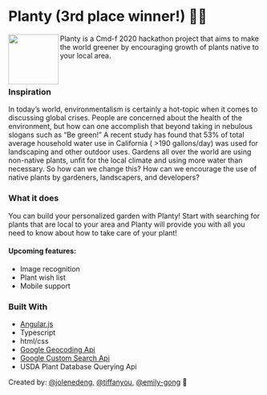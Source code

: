 
# Planty (3rd place winner!) 🌱✨

<img align="left" src="https://user-images.githubusercontent.com/32408688/76169469-bc633280-6135-11ea-9ee7-4daad3091eb9.png" width="100" height="100" />

Planty is a Cmd-f 2020 hackathon project that aims to make the world greener by encouraging growth of plants native to your local area.

&nbsp;

### Inspiration
In today’s world, environmentalism is certainly a hot-topic when it comes to discussing global crises. People are concerned about the health of the environment, but how can one accomplish that beyond taking in nebulous slogans such as “Be green!” A recent study has found that 53% of total average household water use in California ( >190 gallons/day) was used for landscaping and other outdoor uses. Gardens all over the world are using non-native plants, unfit for the local climate and using more water than necessary. So how can we change this? How can we encourage the use of native plants by gardeners, landscapers, and developers?

### What it does
You can build your personalized garden with Planty! Start with searching for plants that are local to your area and Planty will provide you with all you need to know about how to take care of your plant!

#### Upcoming features: 
* Image recognition
* Plant wish list
* Mobile support

### Built With
* [Angular.js](https://angular.io)
* Typescript
* html/css
* [Google Geocoding Api](https://developers.google.com/maps/documentation/geocoding/start)
* [Google Custom Search Api](https://developers.google.com/custom-search/v1/overview)
* USDA Plant Database Querying Api

Created by: [@jolenedeng](https://github.com/jolenedeng), [@tiffanyou](https://github.com/tiffanyou), [@emily-gong](https://github.com/emily-gong) 💖
